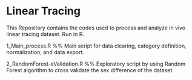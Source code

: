 # Linear Tracing
This Repository contains the codes used to process and analyze in vivo linear tracing dataset. Run in R.

1_Main_process.R  %% Main script for data clearing, category definition, normalization, and data export. 

2_RandomForest-xValidation.R  %% Exploratory script by using Random Forest algorithm to cross validate the sex difference of the dataset.

